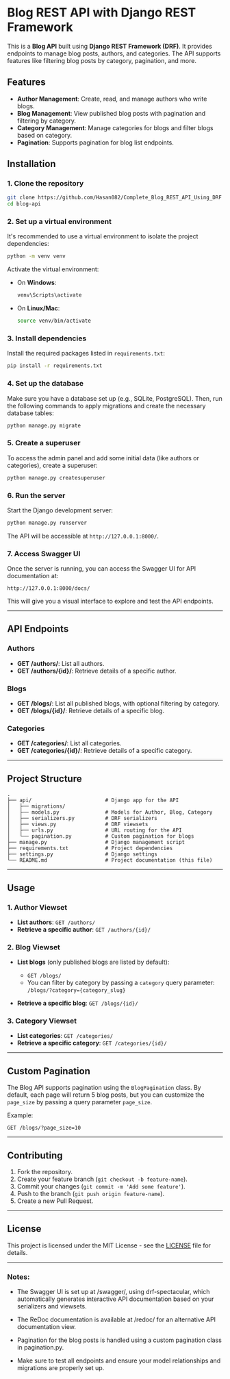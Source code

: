 # Blog REST API with Django REST Framework

This is a **Blog API** built using **Django REST Framework (DRF)**. It provides endpoints to manage blog posts, authors, and categories. The API supports features like filtering blog posts by category, pagination, and more.

## Features

* **Author Management**: Create, read, and manage authors who write blogs.
* **Blog Management**: View published blog posts with pagination and filtering by category.
* **Category Management**: Manage categories for blogs and filter blogs based on category.
* **Pagination**: Supports pagination for blog list endpoints.

## Installation

### 1. Clone the repository

```bash
git clone https://github.com/Hasan082/Complete_Blog_REST_API_Using_DRF
cd blog-api
```

### 2. Set up a virtual environment

It's recommended to use a virtual environment to isolate the project dependencies:

```bash
python -m venv venv
```

Activate the virtual environment:

* On **Windows**:

  ```bash
  venv\Scripts\activate
  ```
* On **Linux/Mac**:

  ```bash
  source venv/bin/activate
  ```

### 3. Install dependencies

Install the required packages listed in `requirements.txt`:

```bash
pip install -r requirements.txt
```

### 4. Set up the database

Make sure you have a database set up (e.g., SQLite, PostgreSQL). Then, run the following commands to apply migrations and create the necessary database tables:

```bash
python manage.py migrate
```

### 5. Create a superuser

To access the admin panel and add some initial data (like authors or categories), create a superuser:

```bash
python manage.py createsuperuser
```

### 6. Run the server

Start the Django development server:

```bash
python manage.py runserver
```

The API will be accessible at `http://127.0.0.1:8000/`.

### 7. Access Swagger UI

Once the server is running, you can access the Swagger UI for API documentation at:

```plaintext
http://127.0.0.1:8000/docs/
```

This will give you a visual interface to explore and test the API endpoints.

---

## API Endpoints

### Authors

* **GET /authors/**: List all authors.
* **GET /authors/{id}/**: Retrieve details of a specific author.

### Blogs

* **GET /blogs/**: List all published blogs, with optional filtering by category.
* **GET /blogs/{id}/**: Retrieve details of a specific blog.

### Categories

* **GET /categories/**: List all categories.
* **GET /categories/{id}/**: Retrieve details of a specific category.

---

## Project Structure

```
.
├── api/                        # Django app for the API
│   ├── migrations/
│   ├── models.py               # Models for Author, Blog, Category
│   ├── serializers.py          # DRF serializers
│   ├── views.py                # DRF viewsets
│   ├── urls.py                 # URL routing for the API
│   └── pagination.py           # Custom pagination for blogs
├── manage.py                   # Django management script
├── requirements.txt            # Project dependencies
├── settings.py                 # Django settings
└── README.md                   # Project documentation (this file)
```

---

## Usage

### 1. Author Viewset

* **List authors**: `GET /authors/`
* **Retrieve a specific author**: `GET /authors/{id}/`

### 2. Blog Viewset

* **List blogs** (only published blogs are listed by default):

  * `GET /blogs/`
  * You can filter by category by passing a `category` query parameter: `/blogs/?category={category_slug}`
* **Retrieve a specific blog**: `GET /blogs/{id}/`

### 3. Category Viewset

* **List categories**: `GET /categories/`
* **Retrieve a specific category**: `GET /categories/{id}/`

---

## Custom Pagination

The Blog API supports pagination using the `BlogPagination` class. By default, each page will return 5 blog posts, but you can customize the `page_size` by passing a query parameter `page_size`.

Example:

```plaintext
GET /blogs/?page_size=10
```

---

## Contributing

1. Fork the repository.
2. Create your feature branch (`git checkout -b feature-name`).
3. Commit your changes (`git commit -m 'Add some feature'`).
4. Push to the branch (`git push origin feature-name`).
5. Create a new Pull Request.

---

## License

This project is licensed under the MIT License - see the [LICENSE](LICENSE) file for details.

---

### Notes:
* The Swagger UI is set up at /swagger/, using drf-spectacular, which automatically generates interactive API documentation based on your serializers and viewsets.

* The ReDoc documentation is available at /redoc/ for an alternative API documentation view.

* Pagination for the blog posts is handled using a custom pagination class in pagination.py.

* Make sure to test all endpoints and ensure your model relationships and migrations are properly set up.




